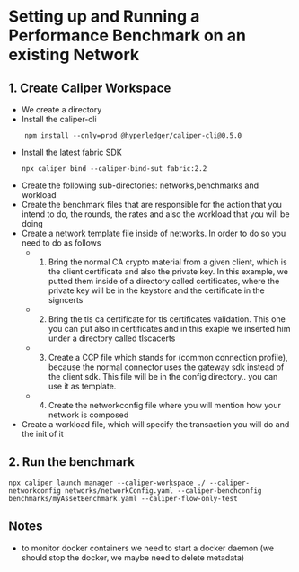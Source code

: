 # Setting up and Running a Performance Benchmark on an existing Network
## 1. Create Caliper Workspace
- We create a directory
- Install the caliper-cli
```
    npm install --only=prod @hyperledger/caliper-cli@0.5.0
```
- Install the latest fabric SDK
  ```
  npx caliper bind --caliper-bind-sut fabric:2.2
  ```
- Create the following sub-directories: networks,benchmarks and workload
- Create the benchmark files that are responsible for the action that you intend to do, the rounds, the rates and also the workload that you will be doing
- Create a network template file inside of networks. In order to do so you need to do as follows
    - 1. Bring the normal CA crypto material from a given client, which is the client certificate and also the private key. In this example, we putted them inside of a directory called certificates, where the private key will be in the keystore and the certificate in the signcerts
    - 2. Bring the tls ca certificate for tls certificates validation. This one you can put also in certificates and in this exaple we inserted him under a directory called tlscacerts
    - 3. Create a CCP file which stands for (common connection profile), because the normal connector uses the gateway sdk instead of the client sdk. This file will be in the config directory.. you can use it as template.
    - 4. Create the networkconfig file where you will mention how your network is composed
- Create a workload file, which will specify the transaction you will do and the init of it
## 2. Run the benchmark
```
npx caliper launch manager --caliper-workspace ./ --caliper-networkconfig networks/networkConfig.yaml --caliper-benchconfig benchmarks/myAssetBenchmark.yaml --caliper-flow-only-test
```
## Notes
- to monitor docker containers we need to start a docker daemon (we should stop the docker, we maybe need to delete metadata)